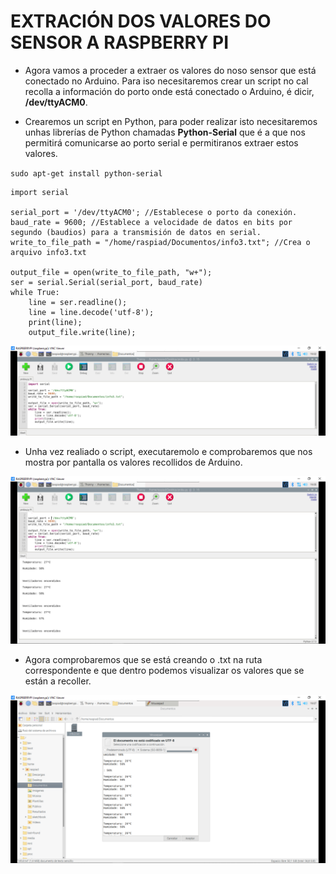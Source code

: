 # EXTRACIÓN DOS VALORES DO SENSOR A RASPBERRY PI


- Agora vamos a proceder a extraer os valores do noso sensor que está conectado no Arduino. Para iso necesitaremos crear un script no cal recolla a información do porto onde está conectado o Arduino, é dicir, **/dev/ttyACM0**. 

- Crearemos un script en Python, para poder realizar isto necesitaremos unhas librerías de Python chamadas **Python-Serial** que é a que nos permitirá comunicarse ao porto serial e permitiranos extraer estos valores.

`sudo apt-get install python-serial`

```
import serial

serial_port = '/dev/ttyACM0'; //Establecese o porto da conexión.
baud_rate = 9600; //Establece a velocidade de datos en bits por segundo (baudios) para a transmisión de datos en serial.
write_to_file_path = "/home/raspiad/Documentos/info3.txt"; //Crea o arquivo info3.txt

output_file = open(write_to_file_path, "w+"); 
ser = serial.Serial(serial_port, baud_rate)
while True:
    line = ser.readline();
    line = line.decode('utf-8');
    print(line);
    output_file.write(line);
```

![raspi_1](doc/img/imaxes-extraer/script1.png)


- Unha vez realiado o script, executaremolo e comprobaremos que nos mostra por pantalla os valores recollidos de Arduino.


![raspi_1](doc/img/imaxes-extraer/script2.png)


- Agora comprobaremos que se está creando o .txt na ruta correspondente e que dentro podemos visualizar os valores que se están a recoller.


![raspi_1](doc/img/imaxes-extraer/script3.png)





